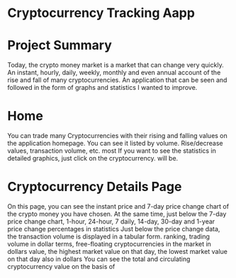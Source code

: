 # Cryptocurrency Tracking Aapp
# Project Summary
Today, the crypto money market is a market that can change very quickly. An instant, hourly, daily, weekly, monthly and even annual account of the rise and fall of many cryptocurrencies. An application that can be seen and followed in the form of graphs and statistics I wanted to improve.

# Home
You can trade many Cryptocurrencies with their rising and falling values on the application homepage. You can see it listed by volume. Rise/decrease values, transaction volume, etc. most If you want to see the statistics in detailed graphics, just click on the cryptocurrency. will be.

# Cryptocurrency Details Page
On this page, you can see the instant price and 7-day price change chart of the crypto money you have chosen. At the same time, just below the 7-day price change chart, 1-hour, 24-hour, 7 daily, 14-day, 30-day and 1-year price change percentages in statistics Just below the price change data, the transaction volume is displayed in a tabular form. ranking, trading volume in dollar terms, free-floating cryptocurrencies in the market in dollars value, the highest market value on that day, the lowest market value on that day also in dollars You can see the total and circulating cryptocurrency value on the basis of
